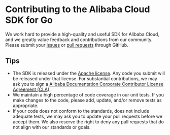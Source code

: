 # Contributing to the Alibaba Cloud SDK for Go

We work hard to provide a high-quality and useful SDK for Alibaba Cloud, and we greatly value feedback and contributions from our community. Please submit your [issues][issues] or [pull requests][pull-requests] through GitHub.

## Tips

- The SDK is released under the [Apache license][license]. Any code you submit will be released under that license. For substantial contributions, we may ask you to sign a [Alibaba Documentation Corporate Contributor License Agreement (CLA)][cla].
- We maintain a high percentage of code coverage in our unit tests. If you make changes to the code, please add, update, and/or remove tests as appropriate.
- If your code does not conform to the standards, does not include adequate tests, we may ask you to update your pull requests before we accept them. We also reserve the right to deny any pull requests that do not align with our standards or goals.


[issues]: https://github.com/misty44/alibaba-cloud-sdk-go/issues
[pull-requests]: https://github.com/misty44/alibaba-cloud-sdk-go/pulls
[license]: http://www.apache.org/licenses/LICENSE-2.0
[cla]: https://alibaba-cla-2018.oss-cn-beijing.aliyuncs.com/Alibaba_Documentation_Open_Source_Corporate_CLA.pdf
